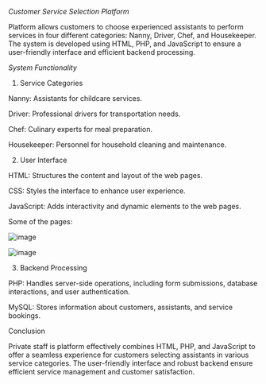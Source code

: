 *Customer Service Selection Platform*

Platform allows customers to choose experienced assistants to perform services in four different categories: Nanny, Driver, Chef, and Housekeeper. The system is developed using HTML, PHP, and JavaScript to ensure a user-friendly interface and efficient backend processing.

*System Functionality*

1. Service Categories
   
Nanny: Assistants for childcare services.

Driver: Professional drivers for transportation needs.

Chef: Culinary experts for meal preparation.

Housekeeper: Personnel for household cleaning and maintenance.


2. User Interface
   
HTML: Structures the content and layout of the web pages.

CSS: Styles the interface to enhance user experience.

JavaScript: Adds interactivity and dynamic elements to the web pages.

Some of the pages:


![image](https://github.com/reemosim/private-Staff-Web/assets/129561804/9e608bc9-6df8-47db-9391-00a758cfe8b6)


![image](https://github.com/reemosim/private-Staff-Web/assets/129561804/abb06330-5406-4482-927f-6825a9c6ba77)


3. Backend Processing
   
PHP: Handles server-side operations, including form submissions, database interactions, and user authentication.

MySQL: Stores information about customers, assistants, and service bookings.



Conclusion

Private staff is platform effectively combines HTML, PHP, and JavaScript to offer a seamless experience for customers selecting assistants in various service categories. The user-friendly interface and robust backend ensure efficient service management and customer satisfaction.
